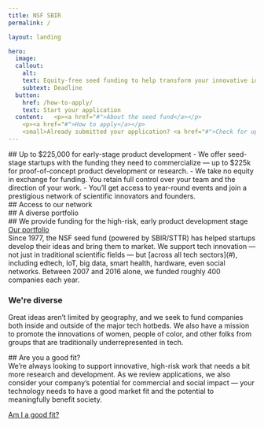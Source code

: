```yaml
---
title: NSF SBIR
permalink: /

layout: landing

hero:
  image:
  callout:
    alt:
    text: Equity-free seed funding to help transform your innovative idea into a scalable product or service.
    subtext: Deadline
  button:
    href: /how-to-apply/
    text: Start your application
  content:   <p><a href="#">About the seed fund</a></p>
    <p><a href="#">How to apply</a></p>
    <small>Already submitted your application? <a href="#">Check for updates on FastLane</a>.</small>
---
```



<section class="usa-section">
<div class="usa-grid">
<div class="usa-width-one-third" markdown="1">
## Up to $225,000 for early-stage product development
- We offer seed-stage startups with the funding they need to commercialize — up to $225k for proof-of-concept product development or research.
- We take no equity in exchange for funding. You retain full control over your team and the direction of your work.
- You’ll get access to year-round events and join a prestigious network of scientific innovators and founders.

</div>
<div class="usa-width-one-third" markdown="1">
## Access to our network
</div>
<div class="usa-width-one-third" markdown="1">
## A diverse portfolio
</div></div></section>

<section class="usa-section usa-content">
<div class="usa-grid">
<div class="usa-width-one-half" markdown="1">
## We provide funding for the high-risk, early product development stage
<a href="#" class="usa-lead">Our portfolio</a>
</div>
<div class="usa-width-one-half" markdown="1">
Since 1977, the NSF seed fund (powered by SBIR/STTR) has helped startups develop their ideas and bring them to market. We support tech innovation — not just in traditional scientific fields — but [across all tech sectors](#), including edtech, IoT, big data, smart health, hardware, even social networks. Between 2007 and 2016 alone, we funded roughly 400 companies each year.

### We're diverse

Great ideas aren’t limited by geography, and we seek to fund companies both inside and outside of the major tech hotbeds. We also have a mission to promote the innovations of women, people of color, and other folks from groups that are traditionally underrepresented in tech.


</div>
</div>
</section>



<section class="usa-section usa-section-alt-bg">
  <div class="usa-grid">
    <div class="usa-width-one-half usa-content" markdown="1">
## Are you a good fit?
</div>
<div class="usa-width-one-half usa-content" markdown="1">
We’re always looking to support innovative, high-risk work that needs a bit more research and development. As we review applications, we also consider your company’s potential for commercial and social impact — your technology needs to have a good market fit and the potential to meaningfully benefit society.

[Am I a good fit?](#)
</div></div></section>

